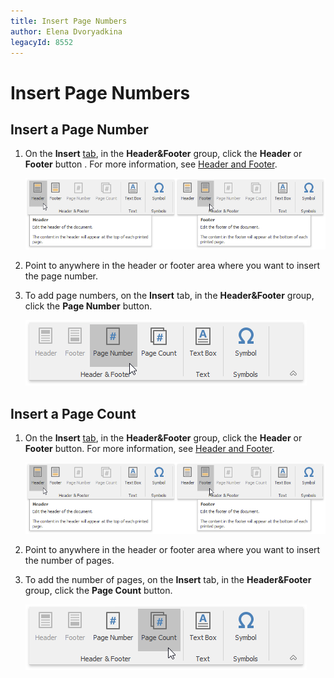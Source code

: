 ```yaml
---
title: Insert Page Numbers
author: Elena Dvoryadkina
legacyId: 8552
---
```

# Insert Page Numbers
## Insert a Page Number
1. On the **Insert** [tab](../text-editor-ui/ribbon-interface.md), in the **Header&amp;Footer** group, click the **Header** or **Footer** button . For more information, see [Header and Footer](../header-and-footer.md).
	
	![RTEHFHeader](../../../images/img121360.png)
2. Point to anywhere in the header or footer area where you want to insert the page number.
3. To add page numbers, on the **Insert** tab, in the **Header&amp;Footer** group, click the **Page Number** button.
	
	![RTEPageNumber](../../../images/img121362.png)

## Insert a Page Count
1. On the **Insert** [tab](../text-editor-ui/ribbon-interface.md), in the **Header&amp;Footer** group, click the **Header** or **Footer** button. For more information, see [Header and Footer](../header-and-footer.md).
	
	![RTEHFHeader](../../../images/img121360.png)
2. Point to anywhere in the header or footer area where you want to insert the number of pages.
3. To add the number of pages, on the **Insert** tab, in the **Header&amp;Footer** group, click the **Page Count** button.
	
	![RTECountButton](../../../images/img121363.png)
